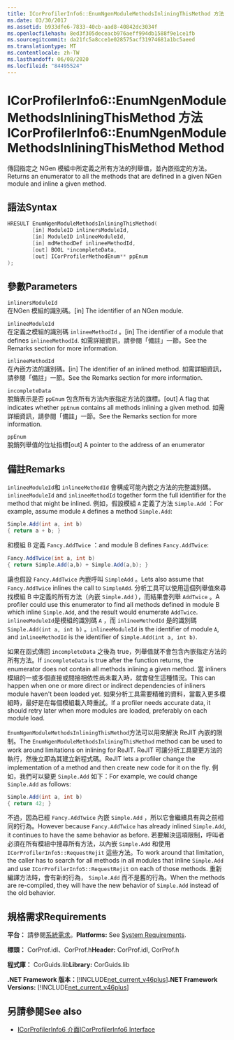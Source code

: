 ```yaml
---
title: ICorProfilerInfo6::EnumNgenModuleMethodsInliningThisMethod 方法
ms.date: 03/30/2017
ms.assetid: b933dfe6-7833-40cb-aad8-40842dc3034f
ms.openlocfilehash: 8ed3f305deceacb976aeff994db1588f9e1ce1fb
ms.sourcegitcommit: da21fc5a8cce1e028575acf31974681a1bc5aeed
ms.translationtype: MT
ms.contentlocale: zh-TW
ms.lasthandoff: 06/08/2020
ms.locfileid: "84495524"
---
```

# <a name="icorprofilerinfo6enumngenmodulemethodsinliningthismethod-method"></a><span data-ttu-id="ddd5b-102">ICorProfilerInfo6::EnumNgenModuleMethodsInliningThisMethod 方法</span><span class="sxs-lookup"><span data-stu-id="ddd5b-102">ICorProfilerInfo6::EnumNgenModuleMethodsInliningThisMethod Method</span></span>

<span data-ttu-id="ddd5b-103">傳回指定之 NGen 模組中所定義之所有方法的列舉值，並內嵌指定的方法。</span><span class="sxs-lookup"><span data-stu-id="ddd5b-103">Returns an enumerator to all the methods that are defined in a given NGen module and inline a given method.</span></span>

## <a name="syntax"></a><span data-ttu-id="ddd5b-104">語法</span><span class="sxs-lookup"><span data-stu-id="ddd5b-104">Syntax</span></span>

```cpp
HRESULT EnumNgenModuleMethodsInliningThisMethod(
        [in] ModuleID inlinersModuleId,
        [in] ModuleID inlineeModuleId,
        [in] mdMethodDef inlineeMethodId,
        [out] BOOL *incompleteData,
        [out] ICorProfilerMethodEnum** ppEnum
);
```

## <a name="parameters"></a><span data-ttu-id="ddd5b-105">參數</span><span class="sxs-lookup"><span data-stu-id="ddd5b-105">Parameters</span></span>

`inlinersModuleId`\
<span data-ttu-id="ddd5b-106">在NGen 模組的識別碼。</span><span class="sxs-lookup"><span data-stu-id="ddd5b-106">[in] The identifier of an NGen module.</span></span>

`inlineeModuleId`\
<span data-ttu-id="ddd5b-107">在定義之模組的識別碼 `inlineeMethodId` 。</span><span class="sxs-lookup"><span data-stu-id="ddd5b-107">[in] The identifier of a module that defines `inlineeMethodId`.</span></span> <span data-ttu-id="ddd5b-108">如需詳細資訊，請參閱「備註」一節。</span><span class="sxs-lookup"><span data-stu-id="ddd5b-108">See the Remarks section for more information.</span></span>

`inlineeMethodId`\
<span data-ttu-id="ddd5b-109">在內嵌方法的識別碼。</span><span class="sxs-lookup"><span data-stu-id="ddd5b-109">[in] The identifier of an inlined method.</span></span> <span data-ttu-id="ddd5b-110">如需詳細資訊，請參閱「備註」一節。</span><span class="sxs-lookup"><span data-stu-id="ddd5b-110">See the Remarks section for more information.</span></span>

`incompleteData`\
<span data-ttu-id="ddd5b-111">脫銷表示是否 `ppEnum` 包含所有方法內嵌指定方法的旗標。</span><span class="sxs-lookup"><span data-stu-id="ddd5b-111">[out] A flag that indicates whether `ppEnum` contains all methods inlining a given method.</span></span>  <span data-ttu-id="ddd5b-112">如需詳細資訊，請參閱「備註」一節。</span><span class="sxs-lookup"><span data-stu-id="ddd5b-112">See the Remarks section for more information.</span></span>

`ppEnum`\
<span data-ttu-id="ddd5b-113">脫銷列舉值的位址指標</span><span class="sxs-lookup"><span data-stu-id="ddd5b-113">[out] A pointer to the address of an enumerator</span></span>

## <a name="remarks"></a><span data-ttu-id="ddd5b-114">備註</span><span class="sxs-lookup"><span data-stu-id="ddd5b-114">Remarks</span></span>

<span data-ttu-id="ddd5b-115">`inlineeModuleId`和 `inlineeMethodId` 會構成可能內嵌之方法的完整識別碼。</span><span class="sxs-lookup"><span data-stu-id="ddd5b-115">`inlineeModuleId` and `inlineeMethodId` together form the full identifier for the method that might be inlined.</span></span> <span data-ttu-id="ddd5b-116">例如，假設模組 `A` 定義了方法 `Simple.Add` ：</span><span class="sxs-lookup"><span data-stu-id="ddd5b-116">For example, assume module `A` defines a method `Simple.Add`:</span></span>

```csharp
Simple.Add(int a, int b)
{ return a + b; }
```

<span data-ttu-id="ddd5b-117">和模組 B 定義 `Fancy.AddTwice` ：</span><span class="sxs-lookup"><span data-stu-id="ddd5b-117">and module B defines `Fancy.AddTwice`:</span></span>

```csharp
Fancy.AddTwice(int a, int b)
{ return Simple.Add(a,b) + Simple.Add(a,b); }
```

<span data-ttu-id="ddd5b-118">讓也假設 `Fancy.AddTwice` 內嵌呼叫 `SimpleAdd` 。</span><span class="sxs-lookup"><span data-stu-id="ddd5b-118">Lets also assume that `Fancy.AddTwice` inlines the call to `SimpleAdd`.</span></span> <span data-ttu-id="ddd5b-119">分析工具可以使用這個列舉值來尋找模組 B 中定義的所有方法（內嵌 `Simple.Add` ），而結果會列舉 `AddTwice` 。</span><span class="sxs-lookup"><span data-stu-id="ddd5b-119">A profiler could use this enumerator to find all methods defined in module B which inline `Simple.Add`, and the result would enumerate `AddTwice`.</span></span>  <span data-ttu-id="ddd5b-120">`inlineeModuleId`是模組的識別碼 `A` ，而 `inlineeMethodId` 是的識別碼 `Simple.Add(int a, int b)` 。</span><span class="sxs-lookup"><span data-stu-id="ddd5b-120">`inlineeModuleId` is the identifier of module `A`, and `inlineeMethodId` is the identifier of `Simple.Add(int a, int b)`.</span></span>

<span data-ttu-id="ddd5b-121">如果在函式傳回 `incompleteData` 之後為 true，列舉值就不會包含內嵌指定方法的所有方法。</span><span class="sxs-lookup"><span data-stu-id="ddd5b-121">If `incompleteData` is true after the function returns, the enumerator does not contain all methods inlining a given method.</span></span> <span data-ttu-id="ddd5b-122">當 inliners 模組的一或多個直接或間接相依性尚未載入時，就會發生這種情況。</span><span class="sxs-lookup"><span data-stu-id="ddd5b-122">This can happen when one or more direct or indirect dependencies of inliners module haven't been loaded yet.</span></span> <span data-ttu-id="ddd5b-123">如果分析工具需要精確的資料，當載入更多模組時，最好是在每個模組載入時重試。</span><span class="sxs-lookup"><span data-stu-id="ddd5b-123">If a profiler needs accurate data, it should retry later when more modules are loaded, preferably on each module load.</span></span>

<span data-ttu-id="ddd5b-124">`EnumNgenModuleMethodsInliningThisMethod`方法可以用來解決 ReJIT 內嵌的限制。</span><span class="sxs-lookup"><span data-stu-id="ddd5b-124">The `EnumNgenModuleMethodsInliningThisMethod` method can be used to work around limitations on inlining for ReJIT.</span></span> <span data-ttu-id="ddd5b-125">ReJIT 可讓分析工具變更方法的執行，然後立即為其建立新程式碼。</span><span class="sxs-lookup"><span data-stu-id="ddd5b-125">ReJIT lets a profiler change the implementation of a method and then create new code for it on the fly.</span></span> <span data-ttu-id="ddd5b-126">例如，我們可以變更 `Simple.Add` 如下：</span><span class="sxs-lookup"><span data-stu-id="ddd5b-126">For example, we could change `Simple.Add` as follows:</span></span>

```csharp
Simple.Add(int a, int b)
{ return 42; }
```

<span data-ttu-id="ddd5b-127">不過，因為已經 `Fancy.AddTwice` 內嵌 `Simple.Add` ，所以它會繼續具有與之前相同的行為。</span><span class="sxs-lookup"><span data-stu-id="ddd5b-127">However because `Fancy.AddTwice` has already inlined `Simple.Add`, it continues to have the same behavior as before.</span></span> <span data-ttu-id="ddd5b-128">若要解決這項限制，呼叫者必須在所有模組中搜尋所有方法，以內嵌 `Simple.Add` 和使用 `ICorProfilerInfo5::RequestRejit` 這些方法。</span><span class="sxs-lookup"><span data-stu-id="ddd5b-128">To work around that limitation, the caller has to search for all methods in all modules that inline `Simple.Add` and use `ICorProfilerInfo5::RequestRejit` on each of those methods.</span></span> <span data-ttu-id="ddd5b-129">重新編譯方法時，會有新的行為， `Simple.Add` 而不是舊的行為。</span><span class="sxs-lookup"><span data-stu-id="ddd5b-129">When the methods are re-compiled, they will have the new behavior of `Simple.Add` instead of the old behavior.</span></span>

## <a name="requirements"></a><span data-ttu-id="ddd5b-130">規格需求</span><span class="sxs-lookup"><span data-stu-id="ddd5b-130">Requirements</span></span>

<span data-ttu-id="ddd5b-131">**平台：** 請參閱[系統需求](../../get-started/system-requirements.md)。</span><span class="sxs-lookup"><span data-stu-id="ddd5b-131">**Platforms:** See [System Requirements](../../get-started/system-requirements.md).</span></span>

<span data-ttu-id="ddd5b-132">**標頭：** CorProf.idl、CorProf.h</span><span class="sxs-lookup"><span data-stu-id="ddd5b-132">**Header:** CorProf.idl, CorProf.h</span></span>

<span data-ttu-id="ddd5b-133">**程式庫：** CorGuids.lib</span><span class="sxs-lookup"><span data-stu-id="ddd5b-133">**Library:** CorGuids.lib</span></span>

<span data-ttu-id="ddd5b-134">**.NET Framework 版本：**[!INCLUDE[net_current_v46plus](../../../../includes/net-current-v46plus-md.md)]</span><span class="sxs-lookup"><span data-stu-id="ddd5b-134">**.NET Framework Versions:** [!INCLUDE[net_current_v46plus](../../../../includes/net-current-v46plus-md.md)]</span></span>

## <a name="see-also"></a><span data-ttu-id="ddd5b-135">另請參閱</span><span class="sxs-lookup"><span data-stu-id="ddd5b-135">See also</span></span>

- [<span data-ttu-id="ddd5b-136">ICorProfilerInfo6 介面</span><span class="sxs-lookup"><span data-stu-id="ddd5b-136">ICorProfilerInfo6 Interface</span></span>](icorprofilerinfo6-interface.md)
